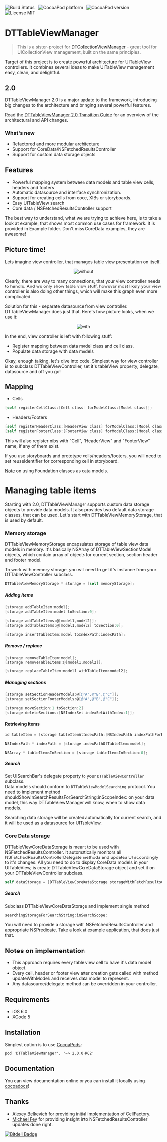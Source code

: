 ![Build Status](https://travis-ci.org/DenHeadless/DTTableViewManager.png?branch=master) &nbsp;
![CocoaPod platform](https://cocoapod-badges.herokuapp.com/p/DTTableViewManager/badge.png) &nbsp; 
![CocoaPod version](https://cocoapod-badges.herokuapp.com/v/DTTableViewManager/badge.png) &nbsp; 
![License MIT](https://go-shields.herokuapp.com/license-MIT-blue.png)

DTTableViewManager
================
> This is a sister-project for [DTCollectionViewManager](https://github.com/DenHeadless/DTCollectionViewManager) - great tool for UICollectionView management, built on the same principles.

Target of this project is to create powerful architecture for UITableView сontrollers. It combines several ideas to make UITableView management easy, clean, and delightful. 

## 2.0

DTTableViewManager 2.0 is a major update to the framework, introducing big changes to the architecture and bringing several powerful features. 

Read the [DTTableViewManager 2.0 Transition Guide](https://github.com/DenHeadless/DTTableViewManager/wiki/DTTableViewManager-2.0-Transition-Guide) for an overview of the architectural and API changes.

### What's new

* Refactored and more modular architecture
* Support for CoreData/NSFetchedResultsController
* Support for custom data storage objects

## Features

* Powerful mapping system between data models and table view cells, headers and footers
* Automatic datasource and interface synchronization.
* Support for creating cells from code, XIBs or storyboards.
* Easy UITableView search 
* Core data / NSFetchedResultsController support

The best way to understand, what we are trying to achieve here, is to take a look at example, that shows most common use cases for framework. It is provided in Example folder. Don't miss CoreData examples, they are awesome!

## Picture time!

Lets imagine view controller, that manages table view presentation on itself. 

<p align="center" >
  <img src="without.png" alt="without" title="without.png">
</p>

Clearly, there are way to many connections, that your view controller needs to handle. And we only show table view stuff, however most likely your view controller is also doing other things, which will make this graph even more complicated. 

Solution for this - separate datasource from view controller. DTTableViewManager does just that. Here's how picture looks, when we use it:

<p align="center" >
  <img src="with.png" alt="with" title="with.png">
</p>

In the end, view controller is left with following stuff:

* Register mapping between data model class and cell class.
* Populate data storage with data models

Okay, enough talking, let's dive into code. Simplest way for view controller is to subclass DTTableViewController, set it's tableView property, delegate, datasource and off you go!

## Mapping

* Cells

```objective-c
[self registerCellClass:[Cell class] forModelClass:[Model class]];
```

* Headers/Footers

```objective-c
[self registerHeaderClass:[HeaderView class] forModelClass:[Model class]];
[self registerFooterClass:[FooterView class] forModelClass:[Model class]];
```

This will also register nibs with "Cell", "HeaderView" and "FooterView" name, if any of them exist. 

If you use storyboards and prototype cells/headers/footers, you will need to set reuseIdentifier for corresponding cell in storyboard.

[Note](https://github.com/DenHeadless/DTTableViewManager/wiki/Foundation-classes-as-data-models-for-DTTableViewManager) on using Foundation classes as data models.

# Managing table items

Starting with 2.0, DTTableViewManager supports custom data storage objects to provide data models. It also provides two default data storage classes, that can be used. Let's start with DTTableViewMemoryStorage, that is used by default.

### Memory storage

DTTableViewMemoryStorage encapsulates storage of table view data models in memory. It's basically NSArray of DTTableViewSectionModel objects, which contain array of objects for current section, section header and footer model.

To work with memory storage, you will need to get it's instance from your DTTableViewController subclass.

```objective-c
DTTableViewMemoryStorage * storage = [self memoryStorage];
```

##### Adding items 

```objective-c
[storage addTableItem:model];
[storage addTableItem:model toSection:0];

[storage addTableItems:@[model1,model2]];
[storage addTableItems:@[model1,model2] toSection:0];

[storage insertTableItem:model toIndexPath:indexPath];
```

##### Remove / replace

```objective-c
[storage removeTableItem:model];
[storage removeTableItems:@[model1,model2]];

[storage replaceTableItem:model1 withTableItem:model2];
```	

##### Managing sections 

```objective-c
[storage setSectionHeaderModels:@[@"A",@"B",@"C"]];
[storage setSectionFooterModels:@[@"A",@"B",@"C"]];

[storage moveSection:1 toSection:2];
[storage deleteSections:[NSIndexSet indexSetWithIndex:1]];
```

#### Retrieving items

```objective-c
id tableItem = [storage tableItemAtIndexPath:[NSIndexPath indexPathForRow:1 inSection:0]];

NSIndexPath * indexPath = [storage indexPathOfTableItem:model];

NSArray * tableItemsInSection = [storage tableItemsInSection:0];
```

##### Search
	
Set UISearchBar's delegate property to your `DTTableViewController` subclass. 	
Data models should conform to `DTTableViewModelSearching` protocol. You need to implement method shouldShowInSearchResultsForSearchString:inScopeIndex: on your data model, this way DTTableViewManager will know, when to show data models.

Searching data storage will be created automatically for current search, and it will be used as a datasource for UITableView.
	
### Core Data storage

DTTableViewCoreDataStorage is meant to be used with NSFetchedResultsController. It automatically monitors all NSFetchedResultsControllerDelegate methods and updates UI accordingly to it's changes. All you need to do to display CoreData models in your UITableView, is create DTTableVIewCoreDataStorage object and set it on your DTTableViewController subclass.

```objective-c
self.dataStorage = [DTTableViewCoreDataStorage storageWithFetchResultsController:controller];
```	

##### Search

Subclass DTTableViewCoreDataStorage and implement single method 
```objective-c
searchingStorageForSearchString:inSearchScope:
```	

You will need to provide a storage with NSFetchedResultsController and appropriate NSPredicate. Take a look at example application, that does just that.
	
## Notes on implementation

* This approach requires every table view cell to have it's data model object. 
* Every cell, header or footer view after creation gets called with method updateWithModel: and receives data model to represent. 
* Any datasource/delegate method can be overridden in your controller.  

## Requirements

* iOS 6.0
* XCode 5
        
## Installation

Simplest option is to use [CocoaPods](http://www.cocoapods.org):

	pod 'DTTableViewManager', '~> 2.0.0-RC2'

## Documentation

You can view documentation online or you can install it locally using [cocoadocs](http://cocoadocs.org/docsets/DTTableViewManager)!

## Thanks

* [Alexey Belkevich](https://github.com/belkevich) for providing initial implementation of CellFactory.
* [Michael Fey](https://github.com/MrRooni) for providing insight into NSFetchedResultsController updates done right. 

[![Bitdeli Badge](https://d2weczhvl823v0.cloudfront.net/DenHeadless/dttableviewmanager/trend.png)](https://bitdeli.com/free "Bitdeli Badge")

